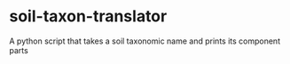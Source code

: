 # soil-taxon-translator
A python script that takes a soil taxonomic name and prints its component parts

